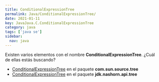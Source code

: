 ```yaml
---
title: ConditionalExpressionTree
permalink: Java/ConditionalExpressionTree/
date: 2021-01-11
key: JavaJava.C.ConditionalExpressionTree
category: java
tags: ['java se']
sidebar: 
  nav: java
---
```


Existen varios elementos con el nombre **ConditionalExpressionTree**. ¿Cuál de ellas estás buscando?
<ul>
<li><a href="/Java/ConditionalExpressionTree-com-sun-source-tree/">ConditionalExpressionTree</a> en el paquete <strong>com.sun.source.tree</strong></li>
<li><a href="/Java/ConditionalExpressionTree-jdk-nashorn-api-tree/">ConditionalExpressionTree</a> en el paquete <strong>jdk.nashorn.api.tree</strong></li>
<ul>
